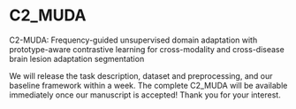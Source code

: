 # C2_MUDA
C2-MUDA: Frequency-guided unsupervised domain adaptation with prototype-aware contrastive learning for cross-modality and cross-disease brain lesion adaptation segmentation

We will release the task description, dataset and preprocessing, and our baseline framework within a week. The complete C2_MUDA will be available immediately once our manuscript is accepted! Thank you for your interest.

